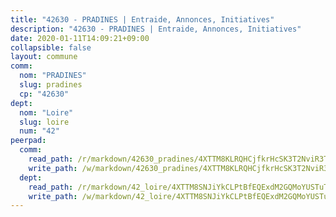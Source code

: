```yaml
---
title: "42630 - PRADINES | Entraide, Annonces, Initiatives"
description: "42630 - PRADINES | Entraide, Annonces, Initiatives"
date: 2020-01-11T14:09:21+09:00
collapsible: false
layout: commune
comm:
  nom: "PRADINES"
  slug: pradines
  cp: "42630"
dept:
  nom: "Loire"
  slug: loire
  num: "42"
peerpad:
  comm:
    read_path: /r/markdown/42630_pradines/4XTTM8KLRQHCjfkrHcSK3T2NviR3TBLJwQVbxoqfKL5ou21TX
    write_path: /w/markdown/42630_pradines/4XTTM8KLRQHCjfkrHcSK3T2NviR3TBLJwQVbxoqfKL5ou21TX-K3TgThz5SNjQ4Q56tT448K7vptSwz13HGgoJrhQ7KBuPkjQ7ud4zAnjAqzacL2kGoH6Fwt7cQNKwSzMRDmGGkjwNsJTJpN1FgSJtGmTHCm1q3h91zTBv2rJsGbdNwyYj4ZtkDLzd
  dept:
    read_path: /r/markdown/42_loire/4XTTM8SNJiYkCLPtBfEQExdM2GQMoYUSTuTytLrQfQVaaYJeW
    write_path: /w/markdown/42_loire/4XTTM8SNJiYkCLPtBfEQExdM2GQMoYUSTuTytLrQfQVaaYJeW-K3TgUi5YJecchkttgL3M6Pu99u8hH2akRrHDb4XXZXATCvGiyzrNbe23fQbzNYiKWDR2re6vQN4Gxv5BQ2dayjGg1AqxtpHRtgi6cm74UeqjVtXM2ZJFa6mvBKTRc4s3X6tJYycN
---
```


